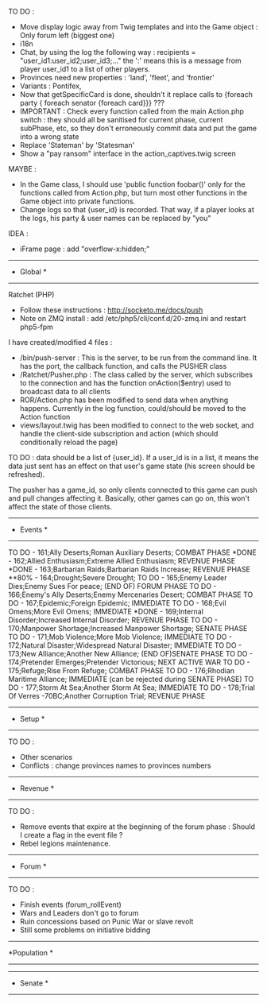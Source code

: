 TO DO :
- Move display logic away from Twig templates and into the Game object : Only forum left (biggest one)
- i18n
- Chat, by using the log the following way : recipients = "user_id1:user_id2;user_id3;..." the ':' means this is a message from player user_id1 to a list of other players.
- Provinces need new properties : 'land', 'fleet', and 'frontier'
- Variants : Pontifex, 
- Now that getSpecificCard is done, shouldn't it replace calls to {foreach party { foreach senator {foreach card}}} ???
- IMPORTANT : Check every function called from the main Action.php switch : they should all be sanitised for current phase, current subPhase, etc,
  so they don't erroneously commit data and put the game into a wrong state
- Replace 'Stateman' by 'Statesman'
- Show a "pay ransom" interface in the action_captives.twig screen

MAYBE :
- In the Game class, I should use 'public function foobar()' only for the functions called from Action.php, but turn most other functions in the Game object into private functions.
- Change logs so that {user_id} is recorded. That way, if a player looks at the logs, his party & user names can be replaced by "you"

IDEA :
* iFrame page : add "overflow-x:hidden;"

*************
*  Global   *
*************

Ratchet (PHP)
- Follow these instructions : http://socketo.me/docs/push
- Note  on ZMQ install : add /etc/php5/cli/conf.d/20-zmq.ini and restart php5-fpm

I have created/modified 4 files :
- /bin/push-server : This is the server, to be run from the command line. It has the port, the callback function, and calls the PUSHER class
- /Ratchet/Pusher.php : The class called by the server, which subscribes to the connection and has the function onAction($entry) used to broadcast data to all clients
- ROR/Action.php has been modified to send data when anything happens. Currently in the log function, could/should be moved to the Action function
- views/layout.twig has been modified to connect to the web socket, and handle the client-side subscription and action (which should conditionally reload the page)

TO DO : data should be a list of {user_id}. If a user_id is in a list, it means the data just sent has an effect on that user's game state (his screen should be refreshed).

The pusher has a game_id, so only clients connected to this game can push and pull changes affecting it. Basically, other games can go on, this won't affect the state of those clients.

*************
*  Events   *
*************

TO DO - 161;Ally Deserts;Roman Auxiliary Deserts; COMBAT PHASE
*DONE - 162;Allied Enthusiasm;Extreme Allied Enthusiasm; REVENUE PHASE
*DONE - 163;Barbarian Raids;Barbarian Raids Increase; REVENUE PHASE
**80% - 164;Drought;Severe Drought;
TO DO - 165;Enemy Leader Dies;Enemy Sues For peace; (END OF) FORUM PHASE
TO DO - 166;Enemy's Ally Deserts;Enemy Mercenaries Desert; COMBAT PHASE
TO DO - 167;Epidemic;Foreign Epidemic; IMMEDIATE
TO DO - 168;Evil Omens;More Evil Omens; IMMEDIATE
*DONE - 169;Internal Disorder;Increased Internal Disorder; REVENUE PHASE
TO DO - 170;Manpower Shortage;Increased Manpower Shortage; SENATE PHASE
TO DO - 171;Mob Violence;More Mob Violence; IMMEDIATE
TO DO - 172;Natural Disaster;Widespread Natural Disaster; IMMEDIATE
TO DO - 173;New Alliance;Another New Alliance; (END OF)SENATE PHASE
TO DO - 174;Pretender Emerges;Pretender Victorious; NEXT ACTIVE WAR
TO DO - 175;Refuge;Rise From Refuge; COMBAT PHASE
TO DO - 176;Rhodian Maritime Alliance; IMMEDIATE (can be rejected during SENATE PHASE)
TO DO - 177;Storm At Sea;Another Storm At Sea; IMMEDIATE
TO DO - 178;Trial Of Verres -70BC;Another Corruption Trial; REVENUE PHASE

*************
*   Setup   *
*************

TO DO :
- Other scenarios
- Conflicts : change provinces names to provinces numbers

*************
*  Revenue  *
*************

TO DO :
- Remove events that expire at the beginning of the forum phase : Should I create a flag in the event file ?
- Rebel legions maintenance.

*************
*   Forum   *
*************

TO DO :
- Finish events (forum_rollEvent)
- Wars and Leaders don't go to forum
- Ruin concessions based on Punic War or slave revolt
- Still some problems on initiative bidding

*************
*Population *
*************

************
*  Senate  *
************
